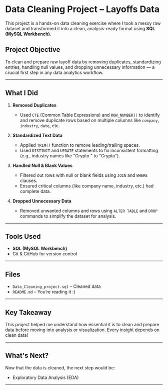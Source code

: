 # Data Cleaning Project – Layoffs Data

This project is a hands-on data cleaning exercise where I took a messy raw dataset and transformed it into a clean, analysis-ready format using **SQL (MySQL Workbench)**.

## Project Objective

To clean and prepare raw layoff data by removing duplicates, standardizing entries, handling null values, and dropping unnecessary information — a crucial first step in any data analytics workflow.

---

## What I Did

1. **Removed Duplicates**

   * Used `CTE` (Common Table Expressions) and `ROW_NUMBER()` to identify and remove duplicate rows based on multiple columns like `company`, `industry`, `date`, etc.

2. **Standardized Text Data**

   * Applied `TRIM()` function to remove leading/trailing spaces.
   * Used `DISTINCT` and `UPDATE` statements to fix inconsistent formatting (e.g., industry names like "Crypto " to "Crypto").

3. **Handled Null & Blank Values**

   * Filtered out rows with null or blank fields using `JOIN` and `WHERE` clauses.
   * Ensured critical columns (like company name, industry, etc.) had complete data.

4. **Dropped Unnecessary Data**

   * Removed unwanted columns and rows using `ALTER TABLE` and `DROP` commands to simplify the dataset for analysis.

---

## Tools Used

* **SQL (MySQL Workbench)**
* Git & GitHub for version control

---

## Files

* `Data_Cleaning_project.sql` – Cleaned data
* `README.md` – You’re reading it :)

---

## Key Takeaway

This project helped me understand how essential it is to clean and prepare data before moving into analysis or visualization. Every insight depends on clean data!

---

## What's Next?

Now that the data is cleaned, the next step would be:

* Exploratory Data Analysis (EDA)

---

